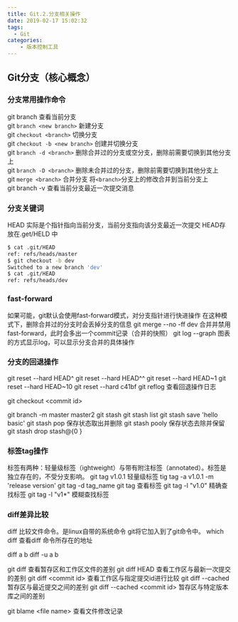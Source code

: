 ```yaml
---
title: Git.2.分支相关操作
date: 2019-02-17 15:02:32
tags: 
  - Git
categories: 
	- 版本控制工具
---
```

## Git分支（核心概念）
### 分支常用操作命令
git branch 查看当前分支  
git `branch <new branch>` 新建分支  
git `checkout <branch>` 切换分支  
git `checkout -b <new branch>` 创建并切换分支  
git `branch -d <branch>` 删除合并过的分支或空分支，删除前需要切换到其他分支上  
git `branch -D <branch>` 删除未合并过的分支，删除前需要切换到其他分支上  
git `merge <branch>` 合并分支 将`<branch>`分支上的修改合并到当前分支上  
git branch -v 查看当前分支最近一次提交消息  

### 分支关键词
HEAD 实际是个指针指向当前分支，当前分支指向该分支最近一次提交 HEAD存放在.get/HELD 中
``` bash.sh
$ cat .git/HEAD
ref: refs/heads/master
$ git checkout -b dev
Switched to a new branch 'dev'
$ cat .git/HEAD
ref: refs/heads/dev
```
### fast-forward
如果可能，git默认会使用fast-forward模式，对分支指针进行快进操作
在这种模式下，删除合并过的分支时会丢掉分支的信息
git merge --no -ff dev 合并并禁用fast-forward，此时会多出一个commit记录（合并的快照）
git log --graph  图表的方式显示log，可以显示分支合并的具体操作



### 分支的回退操作
git reset --hard HEAD^
git reset --hard HEAD^^
git reset --hard HEAD\~1
git reset --hard HEAD\~10
git reset --hard c41bf
git reflog 查看回退操作日志

git checkout \<commit id>

git branch -m master master2
git stash 
git stash list 
git stash save 'hello basic' 
git stash pop  保存状态取出并删除
git stash pooly 保存状态去除并保留
git stash drop stash@{0 }


### 标签tag操作
标签有两种：轻量级标签（ightweight）与带有附注标签（annotated）。标签是独立存在的，不受分支影响。
git tag v1.0.1 轻量级标签
tig tag -a v1.0.1 -m 'release version'
git tag -d tag_name
git tag 查看标签
git tag -l "v1.0" 精确查找标签
git tag -l "v1*" 模糊查找标签

### diff差异比较
diff 比较文件命令。是linux自带的系统命令 git将它加入到了git命令中。
which diff 查看diff 命令所存在的地址

diff a b
diff -u a b

git diff 查看暂存区和工作区文件的差别
git diff HEAD 查看工作区与最新一次提交的差别
git diff \<commit id> 查看工作区与指定提交id进行比较
git diff --cached 暂存区与最近提交之间的差别
git diff --cached \<commit id> 暂存区与特定版本库之间的差别



git blame \<file name>  查看文件修改记录

